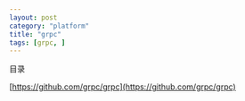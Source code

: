 ```yaml
---
layout: post
category: "platform"
title: "grpc"
tags: [grpc, ]
---
```


目录

<!-- TOC -->


<!-- /TOC -->

[https://github.com/grpc/grpc](https://github.com/grpc/grpc)
